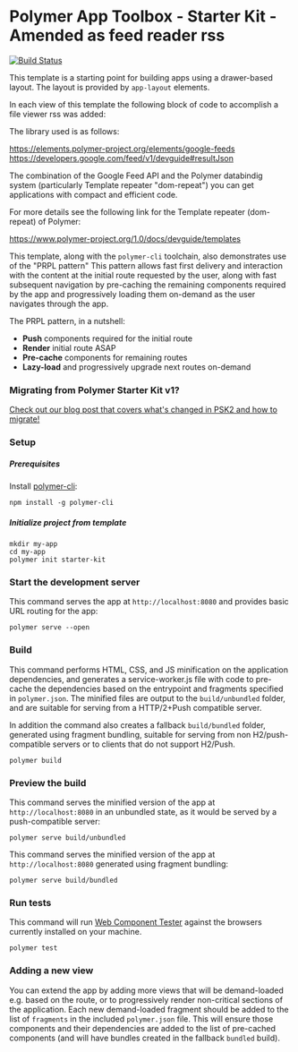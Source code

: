 # Polymer App Toolbox - Starter Kit - Amended as feed reader rss

[![Build Status](https://travis-ci.org/PolymerElements/polymer-starter-kit.svg?branch=master)](https://travis-ci.org/PolymerElements/polymer-starter-kit)

This template is a starting point for building apps using a drawer-based
layout. The layout is provided by `app-layout` elements.

In each view of this template the following block of code to accomplish a file viewer rss was added:

<template is='dom-bind'>
<google-feeds feed='http://www.yourfeedrsspage.com/rss-full.xml' results='{{result}}'></google-feeds>
<p>Feed title: <span>{{result.title}}</span></p>
    <template is="dom-repeat" items="[[result.entries]]">
        <div class="card">
            <h1>{{item.title}}</h1>
            <div>{{item.publishedDate}}</div>
            <div inner-h-t-m-l="{{item.content}}"></div>
            <div>
                <a href="{{item.link}}">{{item.link}}</a>
            </div>
        </div>
    </template>
</template>

The library used is as follows:

https://elements.polymer-project.org/elements/google-feeds
https://developers.google.com/feed/v1/devguide#resultJson

The combination of the Google Feed API and the Polymer databindig system (particularly Template repeater "dom-repeat") you can get applications with compact and efficient code.

For more details see the following link for the Template repeater (dom-repeat) of Polymer:

https://www.polymer-project.org/1.0/docs/devguide/templates



This template, along with the `polymer-cli` toolchain, also demonstrates use
of the "PRPL pattern" This pattern allows fast first delivery and interaction with
the content at the initial route requested by the user, along with fast subsequent
navigation by pre-caching the remaining components required by the app and
progressively loading them on-demand as the user navigates through the app.

The PRPL pattern, in a nutshell:

* **Push** components required for the initial route
* **Render** initial route ASAP
* **Pre-cache** components for remaining routes
* **Lazy-load** and progressively upgrade next routes on-demand

### Migrating from Polymer Starter Kit v1?

[Check out our blog post that covers what's changed in PSK2 and how to migrate!](https://www.polymer-project.org/1.0/blog/2016-08-18-polymer-starter-kit-or-polymer-cli.html)

### Setup

##### Prerequisites

Install [polymer-cli](https://github.com/Polymer/polymer-cli):

    npm install -g polymer-cli

##### Initialize project from template

    mkdir my-app
    cd my-app
    polymer init starter-kit

### Start the development server

This command serves the app at `http://localhost:8080` and provides basic URL
routing for the app:

    polymer serve --open


### Build

This command performs HTML, CSS, and JS minification on the application
dependencies, and generates a service-worker.js file with code to pre-cache the
dependencies based on the entrypoint and fragments specified in `polymer.json`.
The minified files are output to the `build/unbundled` folder, and are suitable
for serving from a HTTP/2+Push compatible server.

In addition the command also creates a fallback `build/bundled` folder,
generated using fragment bundling, suitable for serving from non
H2/push-compatible servers or to clients that do not support H2/Push.

    polymer build

### Preview the build

This command serves the minified version of the app at `http://localhost:8080`
in an unbundled state, as it would be served by a push-compatible server:

    polymer serve build/unbundled

This command serves the minified version of the app at `http://localhost:8080`
generated using fragment bundling:

    polymer serve build/bundled

### Run tests

This command will run
[Web Component Tester](https://github.com/Polymer/web-component-tester) against the
browsers currently installed on your machine.

    polymer test

### Adding a new view

You can extend the app by adding more views that will be demand-loaded
e.g. based on the route, or to progressively render non-critical sections
of the application.  Each new demand-loaded fragment should be added to the
list of `fragments` in the included `polymer.json` file.  This will ensure
those components and their dependencies are added to the list of pre-cached
components (and will have bundles created in the fallback `bundled` build).
